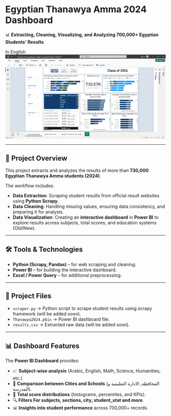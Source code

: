 # Egyptian Thanawya Amma 2024 Dashboard  
📊 **Extracting, Cleaning, Visualizing, and Analyzing 700,000+ Egyptian Students' Results**

  
In English
![Thanawya Amma Dashboard](assets/dashboard_page1_English.png)

---

## 📌 Project Overview  
This project extracts and analyzes the results of more than **730,000 Egyptian Thanawya Amma students (2024)**.  

The workflow includes:  
- **Data Extraction**: Scraping student results from official result websites using **Python Scrapy**.  
- **Data Cleaning**: Handling missing values, ensuring data consistency, and preparing it for analysis.  
- **Data Visualization**: Creating an **interactive dashboard** in **Power BI** to explore results across subjects, total scores, and education systems (Old/New).  

---

## 🛠️ Tools & Technologies  
- **Python (Scrapy, Pandas)** – for web scraping and cleaning.  
- **Power BI** – for building the interactive dashboard.  
- **Excel / Power Query** – for additional preprocessing.  

---

## 📂 Project Files  
- `scraper.py` → Python script to scrape student results using scrapy framework (will be added soon).  
- `Thanawya2024.pbix` → Power BI dashboard file.  
- `results.csv` → Extracted raw data (will be added soon).  

---

## 📊 Dashboard Features  
The **Power BI Dashboard** provides:  
- 📈 **Subject-wise analysis** (Arabic, English, Math, Science, Humanities, etc.)  
- 🏫 **Comparison between Cities and Schools** (المحافظة, الادارة التعليمية و المدرسة).  
- 🎯 **Total score distributions** (histograms, percentiles, and KPIs).  
- 🔍 **Filters For subjects, sections, city, student_stat and more**.  
- 📊 **Insights into student performance** across 700,000+ records.  
